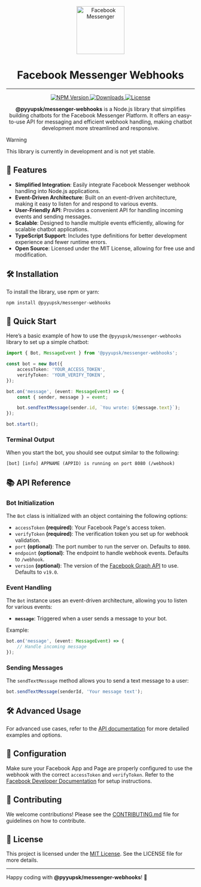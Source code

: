 <div align="center">
    <img src="https://upload.wikimedia.org/wikipedia/commons/thumb/b/be/Facebook_Messenger_logo_2020.svg/512px-Facebook_Messenger_logo_2020.svg.png" alt="Facebook Messenger" width="128" />
    <h1>Facebook Messenger Webhooks</h1>
    <hr />
    <p>
        <a href="https://www.npmjs.com/package/@pyyupsk/messenger-webhooks">
            <img src="https://img.shields.io/npm/v/@pyyupsk/messenger-webhooks.svg" alt="NPM Version" />
        </a>
        <a href="https://github.com/pyyupsk/messenger-webhooks/blob/main/LICENSE">
            <img src="https://img.shields.io/npm/dt/@pyyupsk/messenger-webhooks.svg" alt="Downloads" />
        </a>
        <a href="https://github.com/pyyupsk/messenger-webhooks/blob/main/LICENSE">
            <img src="https://img.shields.io/npm/l/@pyyupsk/messenger-webhooks.svg" alt="License" />
        </a>
    </p>
    <p style="max-width: 600px;">
        <strong>@pyyupsk/messenger-webhooks</strong> is a Node.js library that simplifies building chatbots for the Facebook Messenger Platform. It offers an easy-to-use API for messaging and efficient webhook handling, making chatbot development more streamlined and responsive.
    </p>
</div>

> [!WARNING]
> This library is currently in development and is not yet stable.

## 🎯 Features

-   **Simplified Integration**: Easily integrate Facebook Messenger webhook handling into Node.js applications.
-   **Event-Driven Architecture**: Built on an event-driven architecture, making it easy to listen for and respond to various events.
-   **User-Friendly API**: Provides a convenient API for handling incoming events and sending messages.
-   **Scalable**: Designed to handle multiple events efficiently, allowing for scalable chatbot applications.
-   **TypeScript Support**: Includes type definitions for better development experience and fewer runtime errors.
-   **Open Source**: Licensed under the MIT License, allowing for free use and modification.

## 🛠️ Installation

To install the library, use npm or yarn:

```bash
npm install @pyyupsk/messenger-webhooks
```

## 🚀 Quick Start

Here’s a basic example of how to use the `@pyyupsk/messenger-webhooks` library to set up a simple chatbot:

```typescript
import { Bot, MessageEvent } from '@pyyupsk/messenger-webhooks';

const bot = new Bot({
    accessToken: 'YOUR_ACCESS_TOKEN',
    verifyToken: 'YOUR_VERIFY_TOKEN',
});

bot.on('message', (event: MessageEvent) => {
    const { sender, message } = event;

    bot.sendTextMessage(sender.id, `You wrote: ${message.text}`);
});

bot.start();
```

### Terminal Output

When you start the bot, you should see output similar to the following:

```
[bot] [info] APPNAME (APPID) is running on port 8080 (/webhook)
```

## 📚 API Reference

### Bot Initialization

The `Bot` class is initialized with an object containing the following options:

-   `accessToken` **(required)**: Your Facebook Page's access token.
-   `verifyToken` **(required)**: The verification token you set up for webhook validation.
-   `port` **(optional)**: The port number to run the server on. Defaults to `8080`.
-   `endpoint` **(optional)**: The endpoint to handle webhook events. Defaults to `/webhook`.
-   `version` **(optional)**: The version of the [Facebook Graph API](https://developers.facebook.com/docs/graph-api/changelog#available-graph-api-versions) to use. Defaults to `v19.0`.

### Event Handling

The `Bot` instance uses an event-driven architecture, allowing you to listen for various events:

-   **`message`**: Triggered when a user sends a message to your bot.

Example:

```typescript
bot.on('message', (event: MessageEvent) => {
    // Handle incoming message
});
```

### Sending Messages

The `sendTextMessage` method allows you to send a text message to a user:

```typescript
bot.sendTextMessage(senderId, 'Your message text');
```

## 🛠️ Advanced Usage

For advanced use cases, refer to the [API documentation](https://pyyupsk.github.io/messenger-webhooks/) for more detailed examples and options.

## 🔧 Configuration

Make sure your Facebook App and Page are properly configured to use the webhook with the correct `accessToken` and `verifyToken`. Refer to the [Facebook Developer Documentation](https://developers.facebook.com/docs/messenger-platform/getting-started) for setup instructions.

## 🤝 Contributing

We welcome contributions! Please see the [CONTRIBUTING.md](CONTRIBUTING.md) file for guidelines on how to contribute.

## 📝 License

This project is licensed under the [MIT License](LICENSE). See the LICENSE file for more details.

---

Happy coding with **@pyyupsk/messenger-webhooks**! 🚀

